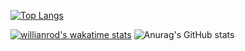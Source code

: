 [![Top Langs](https://github-readme-stats.vercel.app/api/top-langs/?username=imadenigma&layout=compact)](https://github.com/anuraghazra/github-readme-stats)

[![willianrod's wakatime stats](https://github-readme-stats.vercel.app/api/wakatime?username=imadenigma&layout=demo)](https://github.com/anuraghazra/github-readme-stats)
![Anurag's GitHub stats](https://github-readme-stats.vercel.app/api?username=imadenigma&show_icons=true&hide=contribs,stars)
